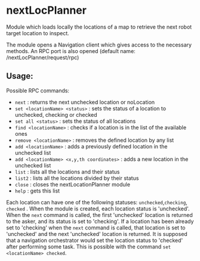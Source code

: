 # nextLocPlanner

Module which loads locally the locations of a map to retrieve the next robot target location to inspect.

The module opens a Navigation client which gives access to the necessary methods.
An RPC port is also opened (default name: /nextLocPlanner/request/rpc)

## Usage:
Possible RPC commands:
- `next` : returns the next unchecked location or noLocation
- `set <locationName> <status>` : sets the status of a location to unchecked, checking or checked
- `set all <status>` : sets the status of all locations
- `find <locationName>` : checks if a location is in the list of the available ones
- `remove <locationName>` : removes the defined location by any list
- `add <locationName>` : adds a previously defined location in the unchecked list
- `add <locationName> <x,y,th coordinates>` : adds a new location in the unchecked list
- `list` : lists all the locations and their status
- `list2` : lists all the locations divided by their status
- `close` : closes the nextLocationPlanner module
- `help` : gets this list

Each location can have one of the following statuses: `unchecked`,`checking`, `checked` .
When the module is created, each location status is 'unchecked'.
When the `next` command is called, the first 'unchecked' location is returned to the asker, and its status is set to 'checking'.
If a location has been already set to 'checking' when the `next` command is called, that location is set to 'unchecked' and the next 'unchecked' location is returned.
It is supposed that a navigation orchestrator would set the location status to 'checked' after performing some task. This is possible with the command `set <locationName> checked`.
